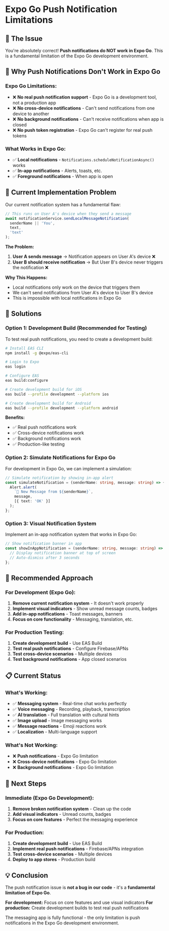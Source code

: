 # Expo Go Push Notification Limitations

## 🚨 **The Issue**

You're absolutely correct! **Push notifications do NOT work in Expo Go**. This is a fundamental limitation of the Expo Go development environment.

## 📱 **Why Push Notifications Don't Work in Expo Go**

### **Expo Go Limitations:**
- ❌ **No real push notification support** - Expo Go is a development tool, not a production app
- ❌ **No cross-device notifications** - Can't send notifications from one device to another
- ❌ **No background notifications** - Can't receive notifications when app is closed
- ❌ **No push token registration** - Expo Go can't register for real push tokens

### **What Works in Expo Go:**
- ✅ **Local notifications** - `Notifications.scheduleNotificationAsync()` works
- ✅ **In-app notifications** - Alerts, toasts, etc.
- ✅ **Foreground notifications** - When app is open

## 🔧 **Current Implementation Problem**

Our current notification system has a fundamental flaw:

```typescript
// This runs on User A's device when they send a message
await notificationService.sendLocalMessageNotification(
  senderName || 'You',
  text,
  'text'
);
```

**The Problem:**
1. **User A sends message** → Notification appears on User A's device ❌
2. **User B should receive notification** → But User B's device never triggers the notification ❌

**Why This Happens:**
- Local notifications only work on the device that triggers them
- We can't send notifications from User A's device to User B's device
- This is impossible with local notifications in Expo Go

## 🎯 **Solutions**

### **Option 1: Development Build (Recommended for Testing)**

To test real push notifications, you need to create a development build:

```bash
# Install EAS CLI
npm install -g @expo/eas-cli

# Login to Expo
eas login

# Configure EAS
eas build:configure

# Create development build for iOS
eas build --profile development --platform ios

# Create development build for Android  
eas build --profile development --platform android
```

**Benefits:**
- ✅ Real push notifications work
- ✅ Cross-device notifications work
- ✅ Background notifications work
- ✅ Production-like testing

### **Option 2: Simulate Notifications for Expo Go**

For development in Expo Go, we can implement a simulation:

```typescript
// Simulate notification by showing in-app alert
const simulateNotification = (senderName: string, message: string) => {
  Alert.alert(
    `📱 New Message from ${senderName}`,
    message,
    [{ text: 'OK' }]
  );
};
```

### **Option 3: Visual Notification System**

Implement an in-app notification system that works in Expo Go:

```typescript
// Show notification banner in app
const showInAppNotification = (senderName: string, message: string) => {
  // Display notification banner at top of screen
  // Auto-dismiss after 3 seconds
};
```

## 🚀 **Recommended Approach**

### **For Development (Expo Go):**
1. **Remove current notification system** - It doesn't work properly
2. **Implement visual indicators** - Show unread message counts, badges
3. **Add in-app notifications** - Toast messages, banners
4. **Focus on core functionality** - Messaging, translation, etc.

### **For Production Testing:**
1. **Create development build** - Use EAS Build
2. **Test real push notifications** - Configure Firebase/APNs
3. **Test cross-device scenarios** - Multiple devices
4. **Test background notifications** - App closed scenarios

## 📋 **Current Status**

### **What's Working:**
- ✅ **Messaging system** - Real-time chat works perfectly
- ✅ **Voice messaging** - Recording, playback, transcription
- ✅ **AI translation** - Full translation with cultural hints
- ✅ **Image upload** - Image messaging works
- ✅ **Message reactions** - Emoji reactions work
- ✅ **Localization** - Multi-language support

### **What's Not Working:**
- ❌ **Push notifications** - Expo Go limitation
- ❌ **Cross-device notifications** - Expo Go limitation
- ❌ **Background notifications** - Expo Go limitation

## 🎯 **Next Steps**

### **Immediate (Expo Go Development):**
1. **Remove broken notification system** - Clean up the code
2. **Add visual indicators** - Unread counts, badges
3. **Focus on core features** - Perfect the messaging experience

### **For Production:**
1. **Create development build** - Use EAS Build
2. **Implement real push notifications** - Firebase/APNs integration
3. **Test cross-device scenarios** - Multiple devices
4. **Deploy to app stores** - Production build

## 💡 **Conclusion**

The push notification issue is **not a bug in our code** - it's a **fundamental limitation of Expo Go**. 

**For development:** Focus on core features and use visual indicators
**For production:** Create development builds to test real push notifications

The messaging app is fully functional - the only limitation is push notifications in the Expo Go development environment.
